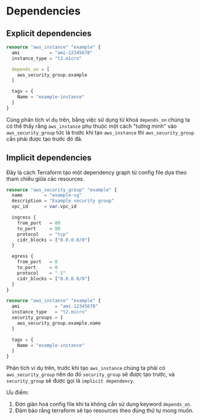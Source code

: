 # Dependencies

## Explicit dependencies

```tf
resource "aws_instance" "example" {
  ami           = "ami-12345678"
  instance_type = "t2.micro"

  depends_on = [
    aws_security_group.example
  ]

  tags = {
    Name = "example-instance"
  }
}
```

Cùng phân tích ví dụ trên, bằng việc sử dụng từ khoá `depends_on` chúng ta có thể thấy rằng `aws_instance` phụ thuộc một cách "tường minh" vào `aws_security_group` tức là trước khi tạo `aws_instance` thì `aws_security_group` cần phải được tạo trước đó đã.

## Implicit dependencies

Đây là cách Terraform tạo một dependency graph từ config file dựa theo tham chiếu giữa các resources.

```tf
resource "aws_security_group" "example" {
  name        = "example-sg"
  description = "Example security group"
  vpc_id      = var.vpc_id

  ingress {
    from_port   = 80
    to_port     = 80
    protocol    = "tcp"
    cidr_blocks = ["0.0.0.0/0"]
  }

  egress {
    from_port   = 0
    to_port     = 0
    protocol    = "-1"
    cidr_blocks = ["0.0.0.0/0"]
  }
}

resource "aws_instance" "example" {
  ami             = "ami-12345678"
  instance_type   = "t2.micro"
  security_groups = [
    aws_security_group.example.name
  ]

  tags = {
    Name = "example-instance"
  }
}
```

Phân tích ví dụ trên, trước khi tạo `aws_instance` chúng ta phải có `aws_security_group` nên do đó `security_group` sẽ được tạo trước, và `security_group` sẽ được gọi là `implicit dependency`.

Ưu điểm:

1. Đơn giản hoá config file khi ta không cần sử dụng keyword `depends_on`.
2. Đảm bảo rằng terraform sẽ tạo resources theo đúng thứ tự mong muốn.

